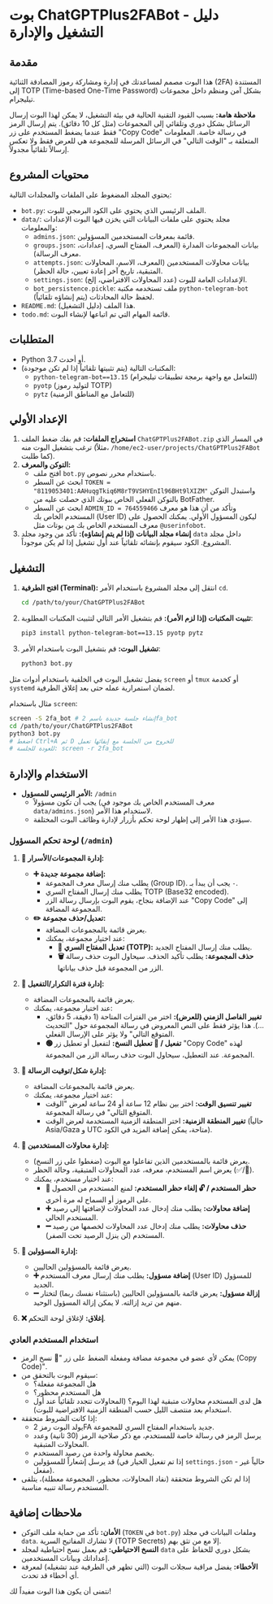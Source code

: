 # بوت ChatGPTPlus2FABot - دليل التشغيل والإدارة

## مقدمة

هذا البوت مصمم لمساعدتك في إدارة ومشاركة رموز المصادقة الثنائية (2FA) المستندة إلى TOTP (Time-based One-Time Password) بشكل آمن ومنظم داخل مجموعات تيليجرام.

**ملاحظة هامة:** بسبب القيود التقنية الحالية في بيئة التشغيل، لا يمكن لهذا البوت إرسال الرسائل بشكل دوري وتلقائي إلى المجموعات (مثل كل 10 دقائق). يتم إرسال الرمز فقط عندما يضغط المستخدم على زر "Copy Code" في رسالة خاصة. المعلومات المتعلقة بـ "الوقت التالي" في الرسائل المرسلة للمجموعة هي للعرض فقط ولا تعكس إرسالاً تلقائياً مجدولاً.

## محتويات المشروع

يحتوي المجلد المضغوط على الملفات والمجلدات التالية:

*   `bot.py`: الملف الرئيسي الذي يحتوي على الكود البرمجي للبوت.
*   `data/`: مجلد يحتوي على ملفات البيانات التي يخزن فيها البوت الإعدادات والمعلومات:
    *   `admins.json`: قائمة بمعرفات المستخدمين المسؤولين.
    *   `groups.json`: بيانات المجموعات المدارة (المعرف، المفتاح السري، إعدادات، معرف الرسالة).
    *   `attempts.json`: بيانات محاولات المستخدمين (المعرف، الاسم، المحاولات المتبقية، تاريخ آخر إعادة تعيين، حالة الحظر).
    *   `settings.json`: الإعدادات العامة للبوت (عدد المحاولات الافتراضي، إلخ).
    *   `bot_persistence.pickle`: ملف تستخدمه مكتبة `python-telegram-bot` لحفظ حالة المحادثات (يتم إنشاؤه تلقائياً).
*   `README.md`: هذا الملف (دليل التشغيل).
*   `todo.md`: قائمة المهام التي تم اتباعها لإنشاء البوت.

## المتطلبات

*   Python 3.7 أو أحدث.
*   المكتبات التالية (يتم تثبيتها تلقائياً إذا لم تكن موجودة):
    *   `python-telegram-bot==13.15` (للتعامل مع واجهة برمجة تطبيقات تيليجرام)
    *   `pyotp` (لتوليد رموز TOTP)
    *   `pytz` (للتعامل مع المناطق الزمنية)

## الإعداد الأولي

1.  **استخراج الملفات:** قم بفك ضغط الملف `ChatGPTPlus2FABot.zip` في المسار الذي ترغب بتشغيل البوت منه (مثلاً، `/home/ec2-user/projects/ChatGPTPlus2FABot` كما طلبت).
2.  **التوكن والمعرف:**
    *   افتح ملف `bot.py` باستخدام محرر نصوص.
    *   ابحث عن السطر `TOKEN = "8119053401:AAHuqgTkiq6M8rT9VSHYEnIl96BHt9lXIZM"` واستبدل التوكن بالتوكن الفعلي الخاص ببوتك الذي حصلت عليه من BotFather.
    *   ابحث عن السطر `ADMIN_ID = 764559466` وتأكد من أن هذا هو معرف المستخدم الخاص بك (User ID) ليكون المسؤول الأولي. يمكنك الحصول على معرف المستخدم الخاص بك من بوتات مثل `@userinfobot`.
3.  **إنشاء مجلد البيانات (إذا لم يتم إنشاؤه):** تأكد من وجود مجلد `data` داخل مجلد المشروع. الكود سيقوم بإنشائه تلقائياً عند أول تشغيل إذا لم يكن موجوداً.

## التشغيل

1.  **افتح الطرفية (Terminal):** انتقل إلى مجلد المشروع باستخدام الأمر `cd`.
    ```bash
    cd /path/to/your/ChatGPTPlus2FABot
    ```
2.  **تثبيت المكتبات (إذا لزم الأمر):** قم بتشغيل الأمر التالي لتثبيت المكتبات المطلوبة:
    ```bash
    pip3 install python-telegram-bot==13.15 pyotp pytz
    ```
3.  **تشغيل البوت:** قم بتشغيل البوت باستخدام الأمر:
    ```bash
    python3 bot.py
    ```

يفضل تشغيل البوت في الخلفية باستخدام أدوات مثل `screen` أو `tmux` أو كخدمة `systemd` لضمان استمرارية عمله حتى بعد إغلاق الطرفية.

مثال باستخدام `screen`:
```bash
screen -S 2fa_bot # إنشاء جلسة جديدة باسم 2fa_bot
cd /path/to/your/ChatGPTPlus2FABot
python3 bot.py
# اضغط Ctrl+A ثم D للخروج من الجلسة مع إبقائها تعمل
# للعودة للجلسة: screen -r 2fa_bot
```

## الاستخدام والإدارة

*   **الأمر الرئيسي للمسؤول:** `/admin`
    *   يجب أن تكون مسؤولاً (معرف المستخدم الخاص بك موجود في `data/admins.json`) لاستخدام هذا الأمر.
    *   سيؤدي هذا الأمر إلى إظهار لوحة تحكم بأزرار لإدارة وظائف البوت المختلفة.

### لوحة تحكم المسؤول (`/admin`)

1.  **🔐 إدارة المجموعات/الأسرار:**
    *   **➕ إضافة مجموعة جديدة:**
        *   يطلب منك إرسال معرف المجموعة (Group ID). يجب أن يبدأ بـ `-`.
        *   يطلب منك إرسال المفتاح السري TOTP (Base32 encoded).
        *   عند الإضافة بنجاح، يقوم البوت بإرسال رسالة الزر "Copy Code" إلى المجموعة المضافة.
    *   **✏️ تعديل/حذف مجموعة:**
        *   يعرض قائمة بالمجموعات المضافة.
        *   عند اختيار مجموعة، يمكنك:
            *   **🔑 تعديل المفتاح السري (TOTP):** يطلب منك إرسال المفتاح الجديد.
            *   **🗑️ حذف المجموعة:** يطلب تأكيد الحذف. سيحاول البوت حذف رسالة الزر من المجموعة قبل حذف بياناتها.

2.  **🔄 إدارة فترة التكرار/التفعيل:**
    *   يعرض قائمة بالمجموعات المضافة.
    *   عند اختيار مجموعة، يمكنك:
        *   **تغيير الفاصل الزمني (للعرض):** اختر من الفترات المتاحة (1 دقيقة، 5 دقائق، ...). هذا يؤثر فقط على النص المعروض في رسالة المجموعة حول "التحديث المتوقع التالي" ولا يؤثر على الإرسال الفعلي.
        *   **🟢 تفعيل / 🔴 تعطيل النسخ:** لتفعيل أو تعطيل زر "Copy Code" لهذه المجموعة. عند التعطيل، سيحاول البوت حذف رسالة الزر من المجموعة.

3.  **🎨 إدارة شكل/توقيت الرسالة:**
    *   يعرض قائمة بالمجموعات المضافة.
    *   عند اختيار مجموعة، يمكنك:
        *   **تغيير تنسيق الوقت:** اختر بين نظام 12 ساعة أو 24 ساعة لعرض "الوقت المتوقع التالي" في رسالة المجموعة.
        *   **تغيير المنطقة الزمنية:** اختر المنطقة الزمنية المستخدمة لعرض الوقت (حالياً Asia/Gaza و UTC متاحة، يمكن إضافة المزيد في الكود).

4.  **👥 إدارة محاولات المستخدمين:**
    *   يعرض قائمة بالمستخدمين الذين تفاعلوا مع البوت (ضغطوا على زر النسخ).
    *   يعرض اسم المستخدم، معرفه، عدد المحاولات المتبقية، وحالة الحظر (✅/🚫).
    *   عند اختيار مستخدم، يمكنك:
        *   **🚫 حظر المستخدم / 🔓 إلغاء حظر المستخدم:** لمنع المستخدم من الحصول على الرموز أو السماح له مرة أخرى.
        *   **➕ إضافة محاولات:** يطلب منك إدخال عدد المحاولات لإضافتها إلى رصيد المستخدم الحالي.
        *   **➖ حذف محاولات:** يطلب منك إدخال عدد المحاولات لخصمها من رصيد المستخدم (لن ينزل الرصيد تحت الصفر).

5.  **👑 إدارة المسؤولين:**
    *   يعرض قائمة بالمسؤولين الحاليين.
    *   **➕ إضافة مسؤول:** يطلب منك إرسال معرف المستخدم (User ID) للمسؤول الجديد.
    *   **➖ إزالة مسؤول:** يعرض قائمة بالمسؤولين الحاليين (باستثناء نفسك ربما) لتختار منهم من تريد إزالته. لا يمكن إزالة المسؤول الوحيد.

6.  **❌ إغلاق:** لإغلاق لوحة التحكم.

### استخدام المستخدم العادي

*   يمكن لأي عضو في مجموعة مضافة ومفعلة الضغط على زر "📲 نسخ الرمز (Copy Code)".
*   سيقوم البوت بالتحقق من:
    *   هل المجموعة مفعلة؟
    *   هل المستخدم محظور؟
    *   هل لدى المستخدم محاولات متبقية لهذا اليوم؟ (المحاولات تتجدد تلقائياً عند أول استخدام بعد منتصف الليل حسب المنطقة الزمنية الافتراضية للبوت).
*   إذا كانت الشروط متحققة:
    *   يولد البوت رمز 2FA جديد باستخدام المفتاح السري للمجموعة.
    *   يرسل الرمز في رسالة خاصة للمستخدم، مع ذكر صلاحية الرمز (30 ثانية) وعدد المحاولات المتبقية.
    *   يخصم محاولة واحدة من رصيد المستخدم.
    *   قد يرسل إشعاراً للمسؤولين (إذا تم تفعيل الخيار في `settings.json` - حالياً غير مفعل).
*   إذا لم تكن الشروط متحققة (نفاد المحاولات، محظور، المجموعة معطلة)، يتلقى المستخدم رسالة تنبيه مناسبة.

## ملاحظات إضافية

*   **الأمان:** تأكد من حماية ملف التوكن (`TOKEN` في `bot.py`) وملفات البيانات في مجلد `data`. لا تشارك المفاتيح السرية (TOTP Secrets) إلا مع من تثق بهم.
*   **النسخ الاحتياطي:** قم بعمل نسخ احتياطية لمجلد `data` بشكل دوري للحفاظ على إعداداتك وبيانات المستخدمين.
*   **الأخطاء:** يفضل مراقبة سجلات البوت (التي تظهر في الطرفية عند تشغيله) لمعرفة أي أخطاء قد تحدث.

نتمنى أن يكون هذا البوت مفيداً لك!


